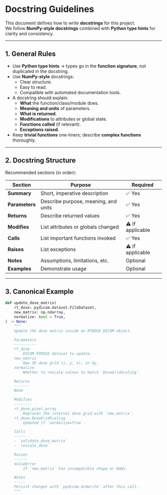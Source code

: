 # Docstring Guidelines

This document defines how to write **docstrings** for this project.  
We follow **NumPy-style docstrings** combined with **Python type hints** for clarity and consistency.

---

## 1. General Rules

- Use **Python type hints** → types go in the **function signature**, not duplicated in the docstring.
- Use **NumPy-style** docstrings:
  - Clear structure.
  - Easy to read.
  - Compatible with automated documentation tools.
- A docstring should explain:
  - **What** the function/class/module does.
  - **Meaning and units** of parameters.
  - **What is returned**.
  - **Modifications** to attributes or global state.
  - **Functions called** (if relevant).
  - **Exceptions raised**.
- Keep **trivial functions** one-liners; describe **complex functions** thoroughly.

---

## 2. Docstring Structure

Recommended sections (in order):

| **Section**   | **Purpose**                            | **Required** |
|--------------|---------------------------------------|--------------|
| **Summary**  | Short, imperative description         | ✅ Yes |
| **Parameters** | Describe purpose, meaning, and units | ✅ Yes |
| **Returns**  | Describe returned values              | ✅ Yes |
| **Modifies** | List attributes or globals changed    | ⚠️ If applicable |
| **Calls**    | List important functions invoked      | ✅ Yes|
| **Raises**   | List exceptions                       | ⚠️ If applicable |
| **Notes**    | Assumptions, limitations, etc.        | Optional |
| **Examples** | Demonstrate usage                     | Optional |

---

## 3. Canonical Example

```python
def update_dose_matrix(
    rt_dose: pydicom.dataset.FileDataset,
    new_matrix: np.ndarray,
    normalize: bool = True,
) -> None:
    """
    Update the dose matrix inside an RTDOSE DICOM object.

    Parameters
    ----------
    rt_dose
        DICOM RTDOSE dataset to update.
    new_matrix
        New 3D dose grid (z, y, x), in Gy.
    normalize
        Whether to rescale values to match `DoseGridScaling`.

    Returns
    -------
    None

    Modifies
    --------
    rt_dose.pixel_array
        Replaces the internal dose grid with `new_matrix`.
    rt_dose.DoseGridScaling
        Updated if `normalize=True`.

    Calls
    -----
    - `validate_dose_matrix`
    - `rescale_dose`

    Raises
    ------
    ValueError
        If `new_matrix` has incompatible shape or NaNs.

    Notes
    -----
    Persist changes with `pydicom.dcmwrite` after this call.
    """